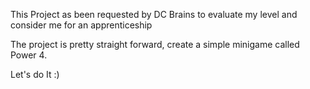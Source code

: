 This Project as been requested by DC Brains to evaluate my level and consider me for an apprenticeship

The project is pretty straight forward, create a simple minigame called Power 4.

Let's do It :)
